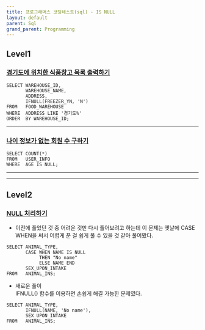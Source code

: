 ```yaml
---
title: 프로그래머스 코딩테스트(sql) - IS NULL
layout: default
parent: Sql
grand_parent: Programming
---
```



## Level1

### [경기도에 위치한 식품창고 목록 출력하기]   

```
SELECT WAREHOUSE_ID,
       WAREHOUSE_NAME,
       ADDRESS,
       IFNULL(FREEZER_YN, 'N')
FROM   FOOD_WAREHOUSE
WHERE  ADDRESS LIKE '경기도%'
ORDER  BY WAREHOUSE_ID;
```

***

### [나이 정보가 없는 회원 수 구하기]   

```
SELECT COUNT(*)
FROM   USER_INFO
WHERE  AGE IS NULL;
```

***
***

## Level2

### [NULL 처리하기]   

- 이전에 풀었던 것 중 어려운 것만 다시 풀어보려고 하는데 이 문제는 옛날에 CASE WHEN을 써서 어렵게 푼 걸 쉽게 풀 수 있을 것 같아 풀어봤다.

```
SELECT ANIMAL_TYPE,
       CASE WHEN NAME IS NULL 
            THEN "No name"
            ELSE NAME END
       SEX_UPON_INTAKE
FROM   ANIMAL_INS;
```

- 새로운 풀이   
IFNULL() 함수를 이용하면 손쉽게 해결 가능한 문제였다.

```
SELECT ANIMAL_TYPE,
       IFNULL(NAME, 'No name'),
       SEX_UPON_INTAKE
FROM   ANIMAL_INS;
```

[경기도에 위치한 식품창고 목록 출력하기]: https://school.programmers.co.kr/learn/courses/30/lessons/131114
[나이 정보가 없는 회원 수 구하기]: https://school.programmers.co.kr/learn/courses/30/lessons/131528
[NULL 처리하기]: https://school.programmers.co.kr/learn/courses/30/lessons/59410